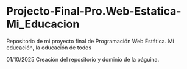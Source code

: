# Projecto-Final-Pro.Web-Estatica-Mi_Educacion
Repositorio de mi proyecto final de Programación Web Estática. Mi educación, la educación de todos

01/10/2025 Creación del repositorio y dominio de la páguina.
